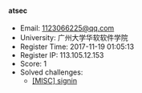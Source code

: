 #### atsec  

* Email: 1123066225@qq.com  
* University: 广州大学华软软件学院  
* Register Time: 2017-11-19 01:05:13  
* Register IP: 113.105.12.153  
* Score: 1  
* Solved challenges: 
  * [[MISC] signin](https://github.com/SniperOJ/Challenges/blob/master/MISC/signin.json)  
